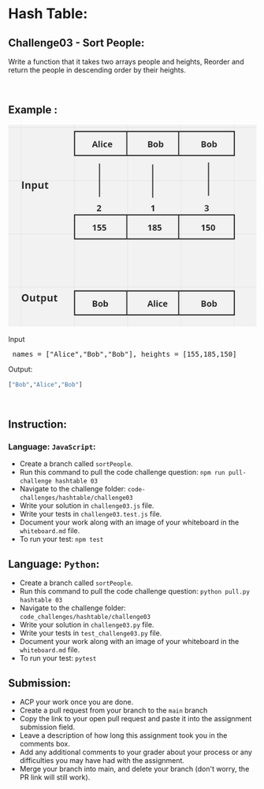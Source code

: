 # Hash Table:

## Challenge03 - Sort People:
 Write a function that it takes two arrays people and heights, Reorder and return the people in descending order by their heights.</p>
<br>

## Example :
![](/assets/hashTable/sortpeople.jpg)

Input
<pre> names = ["Alice","Bob","Bob"], heights = [155,185,150]</pre>


Output:
```python
["Bob","Alice","Bob"]
```
<br>

## Instruction:

### Language: `JavaScript`:

* Create a branch called `sortPeople`.
* Run this command to pull the code challenge question: `npm run pull-challenge hashtable 03`
* Navigate to the challenge folder: `code-challenges/hashtable/challenge03`
* Write your solution in `challenge03.js` file.
* Write your tests in `challenge03.test.js` file.
* Document your work along with an image of your whiteboard in the `whiteboard.md` file.
* To run your test: `npm test`

## Language: `Python`:

* Create a branch called `sortPeople`.
* Run this command to pull the code challenge question: `python pull.py hashtable 03`
* Navigate to the challenge folder: `code_challenges/hashtable/challenge03`
* Write your solution in `challenge03.py` file.
* Write your tests in `test_challenge03.py` file.
* Document your work along with an image of your whiteboard in the `whiteboard.md` file.
* To run your test: `pytest`

## Submission:
* ACP your work once you are done.
* Create a pull request from your branch to the `main` branch
* Copy the link to your open pull request and paste it into the assignment submission field.
* Leave a description of how long this assignment took you in the comments box.
* Add any additional comments to your grader about your process or any difficulties you may have had with the assignment.
* Merge your branch into main, and delete your branch (don't worry, the PR link will still work).




